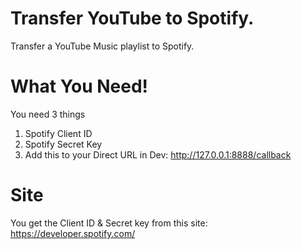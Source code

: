 # Transfer YouTube to Spotify.
Transfer a YouTube Music playlist to Spotify.


# What You Need!
You need 3 things 
1. Spotify Client ID
2. Spotify Secret Key
3. Add this to your Direct URL in Dev: http://127.0.0.1:8888/callback
# Site
You get the Client ID & Secret key from this site: https://developer.spotify.com/ 
